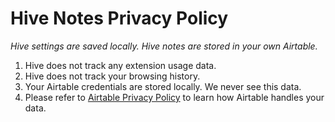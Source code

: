# Hive Notes Privacy Policy
_Hive settings are saved locally. Hive notes are stored in your own Airtable._

1. Hive does not track any extension usage data.
2. Hive does not track your browsing history.
3. Your Airtable credentials are stored locally. We never see this data.
4. Please refer to [Airtable Privacy Policy](https://airtable.com/privacy) to learn how Airtable handles your data.